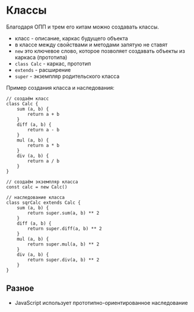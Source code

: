 # Классы
Благодаря ОПП и трем его китам можно создавать классы.

- класс - описание, каркас будущего объекта
- в классе между свойствами и методами запятую не ставят
- `new` это ключевое слово, которое позволяет создавать объекты из каркаса (прототипа)
- `class Calc` - каркас, прототип
- `extends` - расширение
- `super` - экземпляр родительского класса

Пример создания класса и наследования:

    // создаём класс
    class Calc {
        sum (a, b) {
            return a + b
        }
        diff (a, b) {
            return a - b
        }
        mul (a, b) {
            return a * b
        }
        div (a, b) {
            return a / b
        }
    }

    // создаём экземпляр класса
    const calc = new Calc()

    // наследование класса
    class sqrCalc extends Calc {
        sum (a, b) {
            return super.sum(a, b) ** 2
        }
        diff (a, b) {
            return super.diff(a, b) ** 2
        }
        mul (a, b) {
            return super.mul(a, b) ** 2
        }
        div (a, b) {
            return super.div(a, b) ** 2
        }
    }

## Разное
- JavaScript использует прототипно-ориентированное наследование
